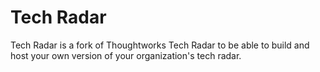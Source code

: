 # Tech Radar

Tech Radar is a fork of Thoughtworks Tech Radar to be able to build and host your own version of your organization's tech radar.

